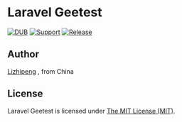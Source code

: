 # Laravel Geetest

[![DUB](https://img.shields.io/dub/l/vibe-d.svg?maxAge=2592000?style=plastic)](https://github.com/lzp9421/laravel-geetest/blob/master/LICENSE)
[![Support](https://img.shields.io/badge/support-laravel-orange.svg)](https://laravel.com/)
[![Release](https://img.shields.io/badge/release-1.0.0-orange.svg)](https://github.com/lzp9421/laravel-geetest/releases)


## Author

[Lizhipeng](http://lzp.name) , from China

## License

Laravel Geetest is licensed under [The MIT License (MIT)](https://github.com/lzp9421/laravel-geetest/blob/master/LICENSE).